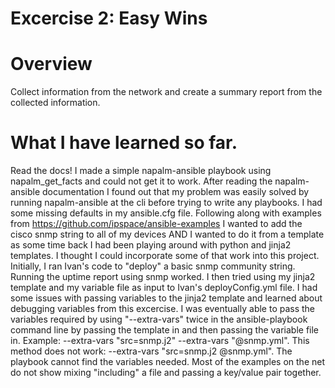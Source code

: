 # Excercise 2: Easy Wins

# Overview
  Collect information from the network and create a summary report from the collected information.

# What I have learned so far.
 Read the docs! I made a simple napalm-ansible playbook using napalm_get_facts and could not get it to work. After reading the napalm-ansible documentation I found out that my problem was easily solved by running napalm-ansible at the cli before trying to write any playbooks. I had some missing defaults in my ansible.cfg file. Following along with examples from https://github.com/ipspace/ansible-examples I wanted to add the cisco snmp string to all of my devices AND I wanted to do it from a template as some time back I had been playing around with python and jinja2 templates. I thought I could incorporate some of that work into this project. Initially, I ran Ivan's code to "deploy" a basic snmp community string. Running the uptime report using snmp worked. I then tried using my jinja2 template and my variable file as input to Ivan's deployConfig.yml file. I had some issues with passing variables to the jinja2 template and learned about debugging variables from this excercise. I was eventually able to pass the variables required by using "--extra-vars" twice in the ansible-playbook command line by passing the template in and then passing the variable file in. Example: --extra-vars "src=snmp.j2" --extra-vars "@snmp.yml". This method does not work: --extra-vars "src=snmp.j2 @snmp.yml". The playbook cannot find the variables needed. Most of the examples on the net do not show mixing "including" a file and passing a key/value pair together. 
